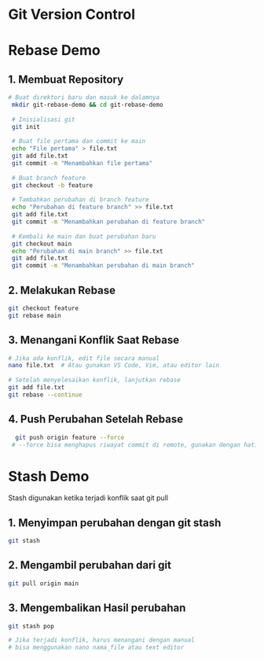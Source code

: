 # Git Version Control

# Rebase Demo
## 1. Membuat Repository
 ```bash
# Buat direktori baru dan masuk ke dalamnya
  mkdir git-rebase-demo && cd git-rebase-demo
  
  # Inisialisasi git
  git init
  
  # Buat file pertama dan commit ke main
  echo "File pertama" > file.txt
  git add file.txt
  git commit -m "Menambahkan file pertama"
  
  # Buat branch feature
  git checkout -b feature
  
  # Tambahkan perubahan di branch feature
  echo "Perubahan di feature branch" >> file.txt
  git add file.txt
  git commit -m "Menambahkan perubahan di feature branch"
  
  # Kembali ke main dan buat perubahan baru
  git checkout main
  echo "Perubahan di main branch" >> file.txt
  git add file.txt
  git commit -m "Menambahkan perubahan di main branch"

```
## 2. Melakukan Rebase
 ```bash
git checkout feature
git rebase main
```

## 3. Menangani Konflik Saat Rebase
 ```bash
# Jika ada konflik, edit file secara manual
 nano file.txt  # Atau gunakan VS Code, Vim, atau editor lain
    
 # Setelah menyelesaikan konflik, lanjutkan rebase
 git add file.txt
 git rebase --continue
```

## 4. Push Perubahan Setelah Rebase
```bash
  git push origin feature --force
 # --force bisa menghapus riwayat commit di remote, gunakan dengan hati-hati, terutama jika bekerja dalam tim.
```

# Stash Demo
Stash digunakan ketika terjadi konflik saat git pull
## 1. Menyimpan perubahan dengan git stash
```bash
git stash
```
## 2. Mengambil perubahan dari git
```bash
git pull origin main
```
## 3. Mengembalikan Hasil perubahan
```bash
git stash pop

# Jika terjadi konflik, harus menangani dengan manual
# bisa menggunakan nano nama_file atau text editor
```
